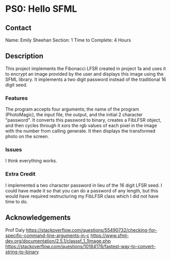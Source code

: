 # PS0: Hello SFML

## Contact
Name: Emily Sheehan
Section: 1
Time to Complete: 4 Hours


## Description
This project implements the Fibonacci LFSR created in project 1a and uses it to encrypt an image provided by the user and displays this image using the SFML library. It implements a two digit password instead of the traditional 16 digit seed.

### Features
The program accepts four arguments; the name of the program (PhotoMagic), the input file, the output, and the initial 2 character "password". It converts this password to binary, creates a FibLFSR object, and then cycles through it xors the rgb values of each pixel in the image with the number from calling generate. It then displays the transformed photo on the screen.

### Issues
I think everything works. 

### Extra Credit
I implemented a two character password in lieu of the 16 digit LFSR seed. I could have made it so that you can do a password of any length, but this would have required restructuring my FibLFSR class which I did not have time to do. 

## Acknowledgements
Prof Daly
https://stackoverflow.com/questions/55490732/checking-for-specific-command-line-arguments-in-c
https://www.sfml-dev.org/documentation/2.5.1/classsf_1_1Image.php
https://stackoverflow.com/questions/10184178/fastest-way-to-convert-string-to-binary